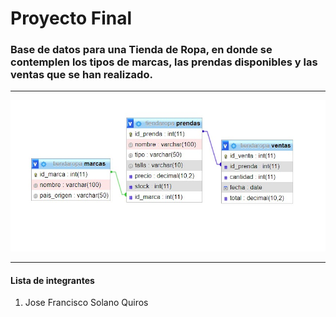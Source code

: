 # Proyecto Final

### Base de datos para una Tienda de Ropa, en donde se contemplen los tipos de marcas, las prendas disponibles y las ventas que se han realizado.
---------------

![Texto Alternativo](https://github.com/Chepe4250/ProyectoFinal/blob/main/Img/Squema%20TiendaRopa.jpg)

---------------

#### Lista de integrantes

<ol>
  <li>Jose Francisco Solano Quiros</li>
</ol> 

